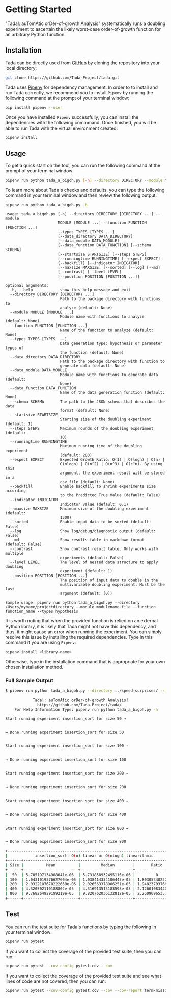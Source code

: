 # Getting Started

"Tada!: auTomAtic orDer-of-growth Analysis" systematically runs a doubling
experiment to ascertain the likely worst-case order-of-growth function for an
arbitrary Python function.

## Installation

Tada can be directly used from [GitHub](https://github.com/Tada-Project/tada) by
cloning the repository into your local directory:

```bash
git clone https://github.com/Tada-Project/tada.git
```

Tada uses [Pipenv](https://github.com/pypa/pipenv) for dependency management. In
order to to install and run Tada correctly, we recommend you to install `Pipenv`
by running the following command at the prompt of your terminal window:

```bash
pip install pipenv --user
```

Once you have installed `Pipenv` successfully, you can install the dependencies
with the following commmand. Once finished, you will be able to run Tada with
the virtual environment created:

```bash
pipenv install
```

## Usage

To get a quick start on the tool, you can run the following command at the prompt
of your terminal window:

```bash
pipenv run python tada_a_bigoh.py [-h] --directory DIRECTORY --module MODULE --function FUNCTION --types TYPES [TYPES ...]
```

To learn more about Tada's checks and defaults, you can type the following command
in your terminal window and then review the following output:

```bash
pipenv run python tada_a_bigoh.py -h
```

```
usage: tada_a_bigoh.py [-h] --directory DIRECTORY [DIRECTORY ...] --module
                       MODULE [MODULE ...] --function FUNCTION [FUNCTION ...]
                       --types TYPES [TYPES ...]
                       [--data_directory DATA_DIRECTORY]
                       [--data_module DATA_MODULE]
                       [--data_function DATA_FUNCTION] [--schema SCHEMA]
                       [--startsize STARTSIZE] [--steps STEPS]
                       [--runningtime RUNNINGTIME] [--expect EXPECT]
                       [--backfill] [--indicator INDICATOR]
                       [--maxsize MAXSIZE] [--sorted] [--log] [--md]
                       [--contrast] [--level LEVEL]
                       [--position POSITION [POSITION ...]]

optional arguments:
  -h, --help            show this help message and exit
  --directory DIRECTORY [DIRECTORY ...]
                        Path to the package directory with functions to
                        analyze (default: None)
  --module MODULE [MODULE ...]
                        Module name with functions to analyze (default: None)
  --function FUNCTION [FUNCTION ...]
                        Name of the function to analyze (default: None)
  --types TYPES [TYPES ...]
                        Data generation type: hypothesis or parameter types of
                        the function (default: None)
  --data_directory DATA_DIRECTORY
                        Path to the package directory with function to
                        generate data (default: None)
  --data_module DATA_MODULE
                        Module name with functions to generate data (default:
                        None)
  --data_function DATA_FUNCTION
                        Name of the data generation function (default: None)
  --schema SCHEMA       The path to the JSON schema that describes the data
                        format (default: None)
  --startsize STARTSIZE
                        Starting size of the doubling experiment (default: 1)
  --steps STEPS         Maximum rounds of the doubling experiment (default:
                        10)
  --runningtime RUNNINGTIME
                        Maximum running time of the doubling experiment
                        (default: 200)
  --expect EXPECT       Expected Growth Ratio: O(1) | O(logn) | O(n) |
                        O(nlogn) | O(n^2) | O(n^3) | O(c^n). By using this
                        argument, the experiment result will be stored in a
                        csv file (default: None)
  --backfill            Enable backfill to shrink experiments size according
                        to the Predicted True Value (default: False)
  --indicator INDICATOR
                        Indicator value (default: 0.1)
  --maxsize MAXSIZE     Maximum size of the doubling experiment (default:
                        1500)
  --sorted              Enable input data to be sorted (default: False)
  --log                 Show log/debug/diagnostic output (default: False)
  --md                  Show results table in markdown format (default: False)
  --contrast            Show contrast result table. Only works with multiple
                        experiments (default: False)
  --level LEVEL         The level of nested data structure to apply doubling
                        experiment (default: 1)
  --position POSITION [POSITION ...]
                        The position of input data to double in the
                        multivariable doubling experiment. Must be the last
                        argument (default: [0])

Sample usage: pipenv run python tada_a_bigoh.py --directory
/Users/myname/projectdirectory --module modulename.file --function
function_name --types hypothesis
```

It is worth noting that when the provided function is relied on an external Python
library, it is likely that Tada might not have this dependency, and thus, it might
cause an error when running the experiment. You can simply resolve this issue
by installing the required dependencies. Type in this command if you are using
`Pipenv`:

```bash
pipenv install <library-name>
```

Otherwise, type in the installation command that is appropriate for your own
chosen installation method.

### Full Sample Output

```bash
$ pipenv run python tada_a_bigoh.py --directory ../speed-surprises/ --module speedsurprises.lists.sorting --function insertion_sort --types hypothesis --schema ../speed-surprises/speedsurprises/jsonschema/single_int_list.json --startsize 50

            Tada!: auTomAtic orDer-of-growth Analysis!
              https://github.com/Tada-Project/tada/
    For Help Information Type: pipenv run python tada_a_bigoh.py -h

Start running experiment insertion_sort for size 50 →


→ Done running experiment insertion_sort for size 50


Start running experiment insertion_sort for size 100 →


→ Done running experiment insertion_sort for size 100


Start running experiment insertion_sort for size 200 →


→ Done running experiment insertion_sort for size 200


Start running experiment insertion_sort for size 400 →


→ Done running experiment insertion_sort for size 400


Start running experiment insertion_sort for size 800 →


→ Done running experiment insertion_sort for size 800

+----------------------------------------------------------------------------+
|            insertion_sort: O(n) linear or O(nlogn) linearithmic            |
+------+------------------------+-----------------------+--------------------+
| Size |          Mean          |         Median        |       Ratio        |
+------+------------------------+-----------------------+--------------------+
|  50  | 5.785197134908041e-06  | 5.731858932495116e-06 |         0          |
| 100  | 1.0431019376627604e-05 | 1.038414334106445e-05 | 1.8030534022231572 |
| 200  | 2.0322107678222658e-05 | 2.026563378906251e-05 | 1.948237937680151  |
| 400  | 4.320502110188802e-05  | 4.316913513183593e-05 | 2.126010834407048  |
| 800  | 9.768264929199219e-05  | 9.820762036132812e-05 | 2.2609096535708795 |
+------+------------------------+-----------------------+--------------------+
```

## Test

You can run the test suite for Tada's functions by typing the following in your
terminal window:

```bash
pipenv run pytest
```

If you want to collect the coverage of the provided test suite, then you can
run:

```bash
pipenv run pytest --cov-config pytest.cov --cov
```

If you want to collect the coverage of the provided test suite and see what
lines of code are not covered, then you can run:

```bash
pipenv run pytest --cov-config pytest.cov --cov --cov-report term-missing
```
